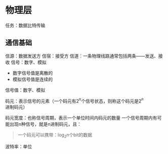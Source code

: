


# 物理层
任务：数据比特传输

## 通信基础
信源：数据发送方
信宿：接受方
信道：一条物理线路通常包括两条——发送、接收
信号：数字、模拟
- 数字信号值是离散的
- 模拟信号值是连续的

信号值：数字、模拟

码元：表示信号的元素（一个码元有2$^n$个信号状态，则称这个码元是2$^n$进制码元）

码元宽度：也称信号周期，表示一个单位时间内码元的数量
一个信号周期内有可能出现n种信号，就是n进制码元，且：
>一个码元可以携带：log$_2$n个bit的数据

波特率：单位


<!--stackedit_data:
eyJoaXN0b3J5IjpbNTQ5ODEyOTAsLTQwNzc2NTU5MywyMjU2ND
I3MzZdfQ==
-->